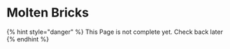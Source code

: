# Molten Bricks

{% hint style="danger" %}
This Page is not complete yet. Check back later
{% endhint %}

